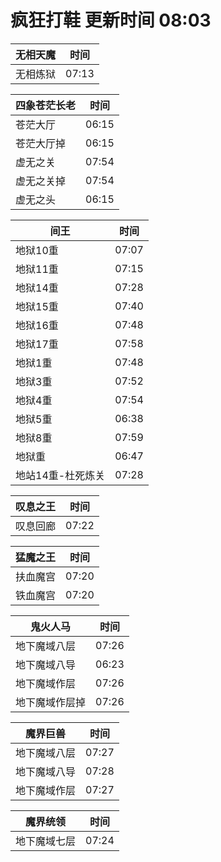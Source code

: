 # 疯狂打鞋 更新时间 08:03

| 无相天魔   | 时间    |
|--------|-------|
| 无相炼狱 | 07:13 |

| 四象苍茫长老   | 时间    |
|--------|-------|
| 苍茫大厅 | 06:15 |
| 苍茫大厅掉 | 06:15 |
| 虚无之关 | 07:54 |
| 虚无之关掉 | 07:54 |
| 虚无之头 | 06:15 |

| 间王   | 时间    |
|--------|-------|
| 地狱10重 | 07:07 |
| 地狱11重 | 07:15 |
| 地狱14重 | 07:28 |
| 地狱15重 | 07:40 |
| 地狱16重 | 07:48 |
| 地狱17重 | 07:58 |
| 地狱1重 | 07:48 |
| 地狱3重 | 07:52 |
| 地狱4重 | 07:54 |
| 地狱5重 | 06:38 |
| 地狱8重 | 07:59 |
| 地狱重 | 06:47 |
| 地站14重-杜死炼关 | 07:28 |

| 叹息之王   | 时间    |
|--------|-------|
| 叹息回廊 | 07:22 |

| 猛魔之王   | 时间    |
|--------|-------|
| 扶血魔宫 | 07:20 |
| 铁血魔宫 | 07:20 |

| 鬼火人马   | 时间    |
|--------|-------|
| 地下魔域八层 | 07:26 |
| 地下魔域八导 | 06:23 |
| 地下魔域作层 | 07:26 |
| 地下魔域作层掉 | 07:26 |

| 魔界巨兽   | 时间    |
|--------|-------|
| 地下魔域八层 | 07:27 |
| 地下魔域八导 | 07:28 |
| 地下魔域作层 | 07:27 |

| 魔界统领   | 时间    |
|--------|-------|
| 地下魔域七层 | 07:24 |